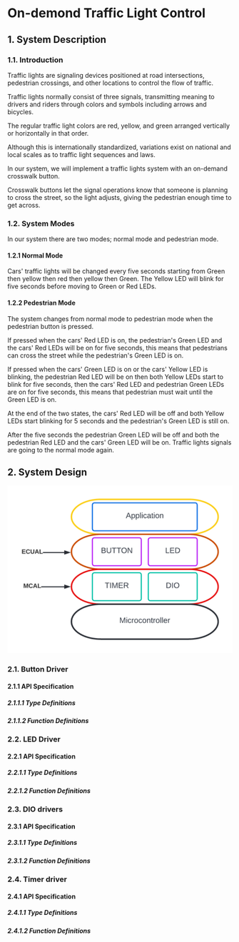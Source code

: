 # On-demond Traffic Light Control
## 1. System Description
### 1.1. Introduction
Traffic lights are signaling devices positioned at road intersections, pedestrian crossings, and other locations to control the flow of traffic.

Traffic lights normally consist of three signals, transmitting meaning to drivers and riders through colors and symbols including arrows and bicycles.

The regular traffic light colors are red, yellow, and green arranged vertically or horizontally in that order.

Although this is internationally standardized, variations exist on national and local scales as to traffic light sequences and laws.

In our system, we will implement a traffic lights system with an on-demand crosswalk button.

Crosswalk buttons let the signal operations know that someone is planning to cross the street, so the light adjusts, giving the pedestrian enough time to get across.

### 1.2. System Modes
In our system there are two modes; normal mode and pedestrian mode.
#### 1.2.1 Normal Mode
Cars' traffic lights will be changed every five seconds starting from Green then yellow then red then yellow then Green. The Yellow LED will blink for five seconds before moving to Green or Red LEDs.

#### 1.2.2 Pedestrian Mode
The system changes from normal mode to pedestrian mode when the pedestrian button is pressed.

If pressed when the cars' Red LED is on, the pedestrian's Green LED and the cars' Red LEDs will be on for five seconds, this means that pedestrians can cross the street while the pedestrian's Green LED is on.

If pressed when the cars' Green LED is on or the cars' Yellow LED is blinking, the pedestrian Red LED will be on then both Yellow LEDs start to blink for five seconds, then the cars' Red LED and pedestrian Green LEDs are on for five seconds, this means that pedestrian must wait until the Green LED is on.

At the end of the two states, the cars' Red LED will be off and both Yellow LEDs start blinking for 5 seconds and the pedestrian's Green LED is still on.

After the five seconds the pedestrian Green LED will be off and both the pedestrian Red LED and the cars' Green LED will be on. Traffic lights signals are going to the normal mode again.


## 2. System Design
![Layered Architecture](Diagrams/LayeredArchitecture.png)
### 2.1. Button Driver
#### 2.1.1 API Specification
##### 2.1.1.1 Type Definitions
##### 2.1.1.2 Function Definitions
### 2.2. LED Driver
#### 2.2.1 API Specification
##### 2.2.1.1 Type Definitions
##### 2.2.1.2 Function Definitions
### 2.3. DIO drivers
#### 2.3.1 API Specification
##### 2.3.1.1 Type Definitions
##### 2.3.1.2 Function Definitions
### 2.4. Timer driver
#### 2.4.1 API Specification
##### 2.4.1.1 Type Definitions
##### 2.4.1.2 Function Definitions
